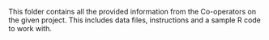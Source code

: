 This folder contains all the provided information from the Co-operators on the given project. 
This includes data files, instructions and a sample R code to work with.
